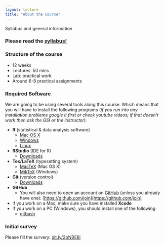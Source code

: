 ```yaml
---
layout: lecture
title: "About the Course"
---
```


<p class="message">
  Syllabus and general information
</p>


<h3>
	Please read the <a href="../../syllabus">syllabus!</a>
</h3>

### Structure of the course

- 12 weeks
- Lectures: 50 mins
- Lab: practical work
- Around 6-8 practical assignments


<h3>
	<span class="fa fa-download fa-lg main-list-item-icon"></span>
	Required Software
</h3>

We are going to be using several tools along this course. Which means that you will have to install the following programs (_if you run into any installation problems google it first or check youtube videos; if that doesn't work then ask the GSI or the instructor_):

- __R__ (statistical & data analysis software)
	- [Mac OS X](https://cran.r-project.org/bin/macosx/)
	- [Windows](https://cran.r-project.org/bin/windows/base/)
	- [Linux](https://cran.r-project.org/bin/linux/)
- __RStudio__ (IDE for R)
	- [Downloads](https://www.rstudio.com/products/rstudio/download/)
- __Tex/LaTeX__ (typesetting system)
	- [MacTeX](https://tug.org/mactex/) (Mac OS X)
	- [MikTeX](http://miktex.org/download) (Windows)
- __Git__ (version control)
	- [Downloads](https://git-scm.com/downloads)
- __GitHub__
	- You will also need to open an account on [GitHub](https://github.com/) (unless you already have one): [https://github.com/join](https://github.com/join)
- If you work on a Mac, make sure you have installed __Xcode__
- If you work on a PC (Windows), you should install one of the following:
	+ [gitbash](https://openhatch.org/missions/windows-setup/install-git-bash)


### Initial survey

Please fill the survery: [bit.ly/2bNBE8l](http://bit.ly/2bNBE8l)

